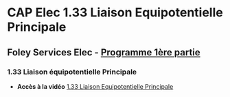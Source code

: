 # CAP Elec 1.33 Liaison Equipotentielle Principale
## Foley Services Elec - [Programme 1ère partie](../1ere_partie/README.md)

### 1.33 Liaison équipotentielle Principale

- **Accès à la vidéo** [1.33 Liaison Equipotentielle Principale](https://youtu.be/n4e2tvvMp3g)

#### 